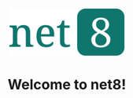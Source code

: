 <p align="center">
  <picture>
    <source media="(prefers-color-scheme: dark)" srcset="https://raw.githubusercontent.com/net8cloud/.github/refs/heads/main/assets/branding/logo-dark.png">
    <img alt="net8 logo" height="96" src="https://raw.githubusercontent.com/net8cloud/.github/refs/heads/main/assets/branding/logo-light.png">
  </picture>
  <h1 align="center">Welcome to net8!</h1>
</p>

